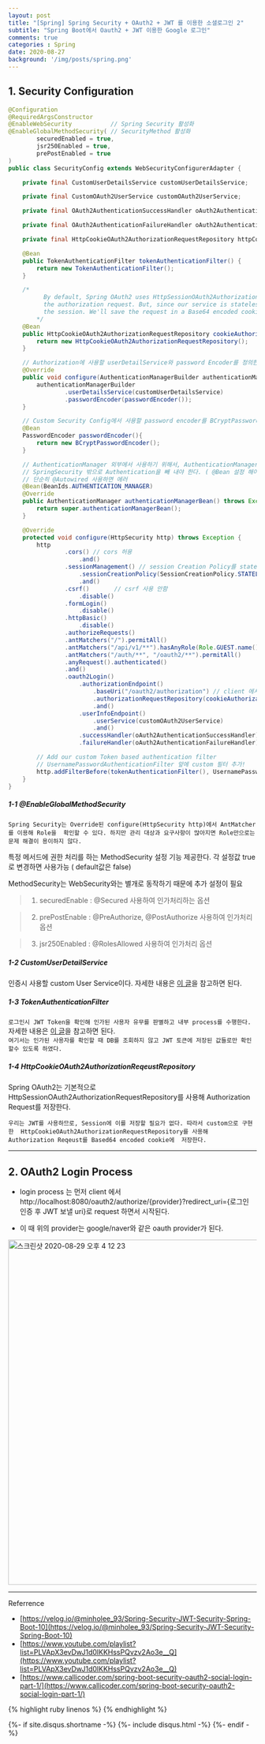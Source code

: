 ```yaml
---
layout: post
title: "[Spring] Spring Security + OAuth2 + JWT 를 이용한 소셜로그인 2"
subtitle: "Spring Boot에서 Oauth2 + JWT 이용한 Google 로그인"
comments: true
categories : Spring
date: 2020-08-27
background: '/img/posts/spring.png'
---
```


## 1. Security Configuration    

```java
@Configuration
@RequiredArgsConstructor
@EnableWebSecurity           // Spring Security 활성화
@EnableGlobalMethodSecurity( // SecurityMethod 활성화
        securedEnabled = true,
        jsr250Enabled = true,
        prePostEnabled = true
)
public class SecurityConfig extends WebSecurityConfigurerAdapter {

    private final CustomUserDetailsService customUserDetailsService;

    private final CustomOAuth2UserService customOAuth2UserService;

    private final OAuth2AuthenticationSuccessHandler oAuth2AuthenticationSuccessHandler;

    private final OAuth2AuthenticationFailureHandler oAuth2AuthenticationFailureHandler;

    private final HttpCookieOAuth2AuthorizationRequestRepository httpCookieOAuth2AuthorizationRequestRepository;

    @Bean
    public TokenAuthenticationFilter tokenAuthenticationFilter() {
        return new TokenAuthenticationFilter();
    }

    /*
          By default, Spring OAuth2 uses HttpSessionOAuth2AuthorizationRequestRepository to save
          the authorization request. But, since our service is stateless, we can't save it in
          the session. We'll save the request in a Base64 encoded cookie instead.
        */
    @Bean
    public HttpCookieOAuth2AuthorizationRequestRepository cookieAuthorizationRequestRepository() {
        return new HttpCookieOAuth2AuthorizationRequestRepository();
    }

    // Authorization에 사용할 userDetailService와 password Encoder를 정의한다.
    @Override
    public void configure(AuthenticationManagerBuilder authenticationManagerBuilder) throws Exception {
        authenticationManagerBuilder
                .userDetailsService(customUserDetailsService)
                .passwordEncoder(passwordEncoder());
    }

    // Custom Security Config에서 사용할 password encoder를 BCryptPasswordEncoder로 정의
    @Bean
    PasswordEncoder passwordEncoder(){
        return new BCryptPasswordEncoder();
    }

    // AuthenticationManager 외부에서 사용하기 위해서, AuthenticationManagerBean을 이용하여
    // SpringSecurity 밖으로 Authentication을 빼 내야 한다. ( @Bean 설정 해야함 )
    // 단순히 @Autowired 사용하면 에러
    @Bean(BeanIds.AUTHENTICATION_MANAGER)
    @Override
    public AuthenticationManager authenticationManagerBean() throws Exception {
        return super.authenticationManagerBean();
    }

    @Override
    protected void configure(HttpSecurity http) throws Exception {
        http
                .cors() // cors 허용
                    .and()
                .sessionManagement() // session Creation Policy를 stateless 정의하여 session 사용 안함
                    .sessionCreationPolicy(SessionCreationPolicy.STATELESS) // 토큰 사용하기 위해
                    .and()
                .csrf()       // csrf 사용 안함
                    .disable()
                .formLogin()
                    .disable()
                .httpBasic()
                    .disable()
                .authorizeRequests()
                .antMatchers("/").permitAll()
                .antMatchers("/api/v1/**").hasAnyRole(Role.GUEST.name() ,Role.USER.name(), Role.ADMIN.name())
                .antMatchers("/auth/**", "/oauth2/**").permitAll()
                .anyRequest().authenticated()
                .and()
                .oauth2Login()
                    .authorizationEndpoint()
                        .baseUri("/oauth2/authorization") // client 에서 처음 로그인 시도 URI
                        .authorizationRequestRepository(cookieAuthorizationRequestRepository())
                        .and()
                    .userInfoEndpoint()
                        .userService(customOAuth2UserService)
                        .and()
                    .successHandler(oAuth2AuthenticationSuccessHandler)
                    .failureHandler(oAuth2AuthenticationFailureHandler);

        // Add our custom Token based authentication filter
        // UsernamePasswordAuthenticationFilter 앞에 custom 필터 추가!
        http.addFilterBefore(tokenAuthenticationFilter(), UsernamePasswordAuthenticationFilter.class);
    }
}
```

##### 1-1 @EnableGlobalMethodSecurity 

`Spring Security는 Override된 configure(HttpSecurity http)에서 AntMatcher를 이용해 Role을 
확인할 수 있다. 하지만 관리 대상과 요구사항이 많아지면 Role만으로는 문제 해결이 용이하지 않다.`   

특정 메서드에 권한 처리를 하는 MethodSecurity 설정 기능 제공한다. 
 각 설정값 true로 변경하면 사용가능 ( default값은 false)     

MethodSecurity는 WebSecurity와는 별개로 동작하기 때문에 추가 설정이 필요   

> 1) securedEnable : @Secured 사용하여 인가처리하는 옵션   

> 2) prePostEnable : @PreAuthorize, @PostAuthorize 사용하여 인가처리 옵션   

> 3) jsr250Enabled : @RolesAllowed 사용하여 인가처리 옵션 

##### 1-2 CustomUserDetailService

인증시 사용할 custom User Service이다. 자세한 내용은 [이 글](https://wonyong-jang.github.io/spring/2020/08/15/Spring-Security-Database-Authentication.html)을 참고하면 된다.     

##### 1-3 TokenAuthenticationFilter  

`로그인시 JWT Token을 확인해 인가된 사용자 유무를 판별하고 내부 process를 수행한다.`    
자세한 내용은 [이 글](https://wonyong-jang.github.io/spring/2020/08/17/Spring-Security-JWT.html)을 참고하면 된다.    
`여기서는 인가된 사용자를 확인할 때 DB를 조회하지 않고 JWT 토큰에 저장된 값들로만 확인 할수 있도록 하였다.`   

##### 1-4 HttpCookieOAuth2AuthorizationReqeustRepository 

Spring OAuth2는 기본적으로 HttpSessionOAuth2AuthorizationRequestRepository를 사용해 
Authorization Request를 저장한다.

`우리는 JWT를 사용하므로, Session에 이를 저장할 필요가 없다. 따라서 custom으로 구현한 
HttpCookieOAuth2AuthorizationRequestRepository를 사용해 Authorization Reqeust를 Based64 encoded cookie에 
저장한다.`   

- - - 

## 2. OAuth2 Login Process

- login process 는 먼저 client 에서 http://localhost:8080/oauth2/authorize/{provider}?redirect_uri={로그인 인증 후 JWT 보낼 uri}로 request 하면서 
시작된다.   

- 이 때 위의 provider는 google/naver와 같은 oauth provider가 된다. 


<img width="700" alt="스크린샷 2020-08-29 오후 4 12 23" src="https://user-images.githubusercontent.com/26623547/91631155-82068e00-ea12-11ea-836d-b26450582b63.png">   

- - -
Referrence 

- [https://velog.io/@minholee_93/Spring-Security-JWT-Security-Spring-Boot-10](https://velog.io/@minholee_93/Spring-Security-JWT-Security-Spring-Boot-10)   
- [https://www.youtube.com/playlist?list=PLVApX3evDwJ1d0lKKHssPQvzv2Ao3e__Q](https://www.youtube.com/playlist?list=PLVApX3evDwJ1d0lKKHssPQvzv2Ao3e__Q)   
- [https://www.callicoder.com/spring-boot-security-oauth2-social-login-part-1/](https://www.callicoder.com/spring-boot-security-oauth2-social-login-part-1/)

{% highlight ruby linenos %}
{% endhighlight %}


{%- if site.disqus.shortname -%}
    {%- include disqus.html -%}
{%- endif -%}

